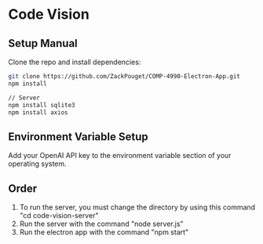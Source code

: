# Code Vision
## Setup Manual

Clone the repo and install dependencies:

```bash
git clone https://github.com/ZackPouget/COMP-4990-Electron-App.git
npm install

// Server
npm install sqlite3
npm install axios
```
## Environment Variable Setup

Add your OpenAI API key to the environment variable section of your operating system.

## Order
1. To run the server, you must change the directory by using this command "cd code-vision-server"
2. Run the server with the command "node server.js"
3. Run the electron app with the command "npm start"
